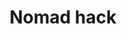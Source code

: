 ---
posted: true
guid: "AB12DEE1-AD2B-4A51-85E7-85B4D8A353D7"
title: "Nomad hack"
subtitle: ""
description: "Exploring the recent hack on Nomad and discussing the transaction malleability issue in the world of cryptocurrency. Tune in to find out what happened to Nomad and what this means for the future of blockchain security. "
time: "2022-08-02 18:00:00 -0500"
itunes-explicit: false
itunes-episode: 35
itunes-episodeType: full

# More info
youtube-full: https://youtu.be/BjvjF4TlyBM
discussion: https://twitter.com/fulldecent/status/1554607310957428744

# Timeline
timeline:
  - seconds: 0
    title: Intro
  - seconds: 48
    title: Nomad hack announcement
  - seconds: 328
    title: What is transaction malleability?
  - seconds: 469
    title: Why bridges hacked and not L1?
  - seconds: 486
    title: Let's see if we can find the code
  - seconds: 606
    title: Use transaction to find the contract
  - seconds: 679
    title: Spam opportunity to find ppl that got hacked
  - seconds: 701
    title: The source code
  - seconds: 765
    title: Founders can rugpull this
  - seconds: 838
    title: Upgradable contracts slow incident response


# File information
enclosure-url: "https://media.phor.net/csh/2022-08-02-episode-35.m4a"
enclosure-length: 23020359
enclosure-type: "audio/x-m4a"
itunes-duration: 1079

# CSH information
badges: []
---